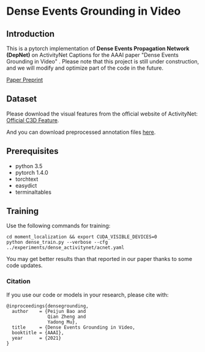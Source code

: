 # Dense Events Grounding in Video

## Introduction
This is a pytorch implementation of **Dense Events Propagation Network (DepNet)**  on ActivityNet Captions for the AAAI paper "Dense Events Grounding in Video" .
Please note that this project is still under construction, and we will modify and optimize part of the code in the future.

[Paper Preprint](http://www.muyadong.com/paper/3254_PeijunB.pdf)

## Dataset
Please download the visual features from the official website of ActivityNet: [Official C3D Feature](http://activity-net.org/download.html).

And you can download preprocessed annotation files [here](). 



## Prerequisites
- python 3.5
- pytorch 1.4.0
- torchtext
- easydict
- terminaltables

## Training
Use the following commands for training:
```
cd moment_localization && export CUDA_VISIBLE_DEVICES=0
python dense_train.py --verbose --cfg ../experiments/dense_activitynet/acnet.yaml
```

You may get better results than that reported in our paper thanks to some code updates.


### Citation
If you use our code or models in your research, please cite with:
```
@inproceedings{densegrounding,
  author    = {Peijun Bao and
               Qian Zheng and
               Yadong Mu},
  title     = {Dense Events Grounding in Video,
  booktitle = {AAAI},
  year      = {2021}
}
```
